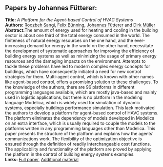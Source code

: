 <h2>Papers by Johannes Fütterer:</h2>
<p>
<b>Title:</b> <i> A Platform for the Agent-based Control of HVAC Systems </i> <br />
<b>Authors:</b> <a href="../authors/author_236.html">Roozbeh Sangi</a>, <a href="../authors/author_37.html">Felix Bünning</a>, <a href="../authors/author_77.html">Johannes Fütterer</a> and <a href="../authors/author_187.html">Dirk Müller</a><br />
<b>Abstract:</b>The amount of energy used for heating and cooling in the building sector is about one third of the total energy consumed in the world. The finiteness of natural energy resources on the one hand, and the ever-increasing demand for energy in the world on the other hand, necessitate the development of systematic approaches for improving the efficiency of building energy systems as well as minimizing the usage of primary energy resources and the damaging impacts on the environment. Attempts to tackle these problems have led to modern complex energy concepts for buildings, which have consequently initiated a need for new control strategies for them. Multi-agent control, which is known with other names like agent-based control, offers a promising solution to these challenges. To the knowledge of the authors, there are 96 platforms in different programming languages available, which are mostly java-based and mainly used in logistic applications, but there is no platform in the modeling language Modelica, which is widely used for simulation of dynamic systems, especially buildings performance simulation. This lack motivated the authors to develop a platform for agent-based control of HAVC systems. The platform eliminates the dependency of models developed in Modelica on an extra interface, which is usually required to couple the models to the platforms written in any programming languages other than Modelica. This paper presents the structure of the platform and explains how the agents' communications work. The flexibility of the optimization objective is ensured through the definition of readily interchangeable cost functions. The applicability and functionality of the platform are proved by applying the platform in the control of building energy systems examples.<br />
<b>Links:</b> <a href="../submissions/ecp17132799_SangiBunningFuttererMuller.pdf">Full paper</a>, <a href="../attachments/attachment_89.zip">Additional material</a></p>